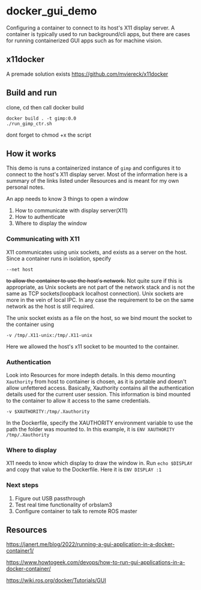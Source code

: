 # docker_gui_demo
Configuring a container to connect to its host's X11 display server.
A container is typically used to run background/cli apps, but there are cases for running containerized GUI apps such as for machine vision.

## x11docker
A premade solution exists
https://github.com/mviereck/x11docker

## Build and run
clone, cd then call docker build
```
docker build . -t gimp:0.0
./run_gimp_ctr.sh
```
dont forget to chmod +x the script

## How it works
This demo is runs a containerized instance of ```gimp``` and configures it to connect to the host's X11 display server. Most of the information here is a summary of the links listed under Resources and is meant for my own personal notes.

An app needs to know 3 things to open a window
1. How to communicate with display server(X11)
2. How to authenticate
3. Where to display the window

### Communicating with X11
X11 communicates using unix sockets, and exists as a server on the host. Since a container runs in isolation, specify
```
--net host
``` 
~~to allow the container to use the host's network.~~ 
Not quite sure if this is appropriate, as Unix sockets are not part of the network stack and is not the same as TCP sockets(loopback localhost connection). Unix sockets are more in the vein of local IPC. In any case the requirement to be on the same network as the host is still required.

The unix socket exists as a file on the host, so we bind mount the socket to the container using 
```
-v /tmp/.X11-unix:/tmp/.X11-unix
```
Here we allowed the host's x11 socket to be mounted to the container.

### Authentication
Look into Resources for more indepth details.
In this demo mounting ```Xauthority``` from host to container is chosen, as it is portable and doesn't allow unfettered access.
Basically, Xauthority contains all the authentication details used for the current user session. This information is bind mounted to the container to allow it access to the same credentials.
```
-v $XAUTHORITY:/tmp/.Xauthority
```
In the Dockerfile, specify the XAUTHORITY environment variable to use the path the folder was mounted to. In this example, it is ```ENV XAUTHORITY /tmp/.Xauthority```

### Where to display
X11 needs to know which display to draw the window in. Run ```echo $DISPLAY``` and copy that value to the Dockerfile. Here it is ```ENV DISPLAY :1```

### Next steps
1. Figure out USB passthrough
2. Test real time functionality of orbslam3
3. Configure container to talk to remote ROS master 

## Resources
https://janert.me/blog/2022/running-a-gui-application-in-a-docker-container1/

https://www.howtogeek.com/devops/how-to-run-gui-applications-in-a-docker-container/

https://wiki.ros.org/docker/Tutorials/GUI

